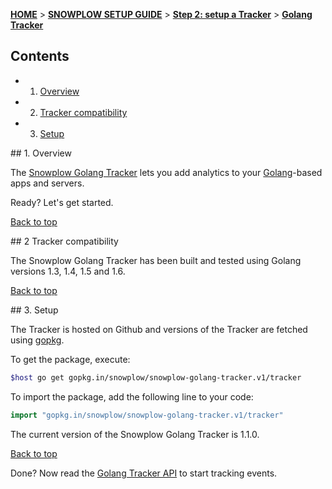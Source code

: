 <a name="top" />

[**HOME**](Home) > [**SNOWPLOW SETUP GUIDE**](Setting-up-Snowplow) > [**Step 2: setup a Tracker**](Setting-up-a-Tracker) > [**Golang Tracker**](Golang-tracker-setup)

## Contents

- 1. [Overview](#overview)  
- 2. [Tracker compatibility](#compatibility)  
- 3. [Setup](#setup)

<a name="overview" />
## 1. Overview

The [Snowplow Golang Tracker](https://github.com/snowplow/snowplow-golang-tracker) lets you add analytics to your [Golang][golang]-based apps and servers.

Ready? Let's get started.

[Back to top](#top)

<a name="compatibility" />
## 2 Tracker compatibility

The Snowplow Golang Tracker has been built and tested using Golang versions 1.3, 1.4, 1.5 and 1.6.

[Back to top](#top)

<a name="setup" />
## 3. Setup

The Tracker is hosted on Github and versions of the Tracker are fetched using [gopkg](http://labix.org/gopkg.in).

To get the package, execute:

```bash
$host go get gopkg.in/snowplow/snowplow-golang-tracker.v1/tracker
```

To import the package, add the following line to your code:

```go
import "gopkg.in/snowplow/snowplow-golang-tracker.v1/tracker"
```

The current version of the Snowplow Golang Tracker is 1.1.0.

[Back to top](#top)

Done? Now read the [Golang Tracker API](Golang-Tracker) to start tracking events.

[golang]: https://golang.org/
